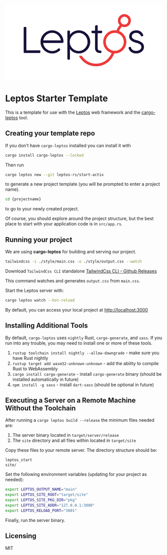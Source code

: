 <picture>
    <source srcset="https://raw.githubusercontent.com/leptos-rs/leptos/main/docs/logos/Leptos_logo_Solid_White.svg" media="(prefers-color-scheme: dark)">
    <img src="https://raw.githubusercontent.com/leptos-rs/leptos/main/docs/logos/Leptos_logo_RGB.svg" alt="Leptos Logo">
</picture>

# Leptos Starter Template

This is a template for use with the [Leptos](https://github.com/leptos-rs/leptos) web framework and the [cargo-leptos](https://github.com/akesson/cargo-leptos) tool.

## Creating your template repo

If you don't have `cargo-leptos` installed you can install it with

```sh
cargo install cargo-leptos --locked
```

Then run

```sh
cargo leptos new --git leptos-rs/start-actix
```

to generate a new project template (you will be prompted to enter a project name).

```sh
cd {projectname}
```

to go to your newly created project.

Of course, you should explore around the project structure, but the best place to start with your application code is in `src/app.rs`.

## Running your project

We are using **cargo-leptos** for building and serving our project.

```sh
tailwindcss -i ./style/main.css -o ./style/output.css --watch
```
Download `TailwindCss CLI` standalone [TailwindCss CLI - Github Releases](https://github.com/tailwindlabs/tailwindcss/releases)

This command watches and generates `output.css` from `main.css`.

Start the Leptos server with:

```sh
cargo leptos watch --hot-reload
```

By default, you can access your local project at [http://localhost:3000](http://localhost:3000)

## Installing Additional Tools

By default, `cargo-leptos` uses `nightly` Rust, `cargo-generate`, and `sass`. If you run into any trouble, you may need to install one or more of these tools.

1. `rustup toolchain install nightly --allow-downgrade` - make sure you have Rust nightly
2. `rustup target add wasm32-unknown-unknown` - add the ability to compile Rust to WebAssembly
3. `cargo install cargo-generate` - install `cargo-generate` binary (should be installed automatically in future)
4. `npm install -g sass` - install `dart-sass` (should be optional in future)

## Executing a Server on a Remote Machine Without the Toolchain

After running a `cargo leptos build --release` the minimum files needed are:

1. The server binary located in `target/server/release`
2. The `site` directory and all files within located in `target/site`

Copy these files to your remote server. The directory structure should be:

```
leptos_start
site/
```

Set the following environment variables (updating for your project as needed):

```sh
export LEPTOS_OUTPUT_NAME="main"
export LEPTOS_SITE_ROOT="target/site"
export LEPTOS_SITE_PKG_DIR="pkg"
export LEPTOS_SITE_ADDR="127.0.0.1:3000"
export LEPTOS_RELOAD_PORT="3001"
```

Finally, run the server binary.

## Licensing

MIT

